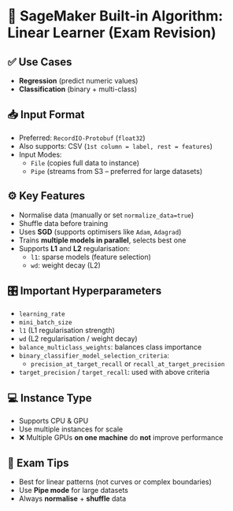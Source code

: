 # 📘 SageMaker Built-in Algorithm: Linear Learner (Exam Revision)

## ✅ Use Cases
- **Regression** (predict numeric values)
- **Classification** (binary + multi-class)

## 📥 Input Format
- Preferred: `RecordIO-Protobuf` (`float32`)
- Also supports: CSV (`1st column = label, rest = features`)
- Input Modes: 
  - `File` (copies full data to instance)
  - `Pipe` (streams from S3 – preferred for large datasets)

## ⚙️ Key Features
- Normalise data (manually or set `normalize_data=true`)
- Shuffle data before training
- Uses **SGD** (supports optimisers like `Adam`, `Adagrad`)
- Trains **multiple models in parallel**, selects best one
- Supports **L1** and **L2** regularisation:
  - `l1`: sparse models (feature selection)
  - `wd`: weight decay (L2)

## 🎛️ Important Hyperparameters
- `learning_rate`
- `mini_batch_size`
- `l1` (L1 regularisation strength)
- `wd` (L2 regularisation / weight decay)
- `balance_multiclass_weights`: balances class importance
- `binary_classifier_model_selection_criteria`: 
  - `precision_at_target_recall` or `recall_at_target_precision`
- `target_precision` / `target_recall`: used with above criteria

## 💻 Instance Type
- Supports CPU & GPU
- Use multiple instances for scale
- ❌ Multiple GPUs **on one machine** do **not** improve performance

## 🧪 Exam Tips
- Best for linear patterns (not curves or complex boundaries)
- Use **Pipe mode** for large datasets
- Always **normalise** + **shuffle** data
